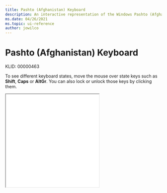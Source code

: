 ```yaml
---
title: Pashto (Afghanistan) Keyboard
description: An interactive representation of the Windows Pashto (Afghanistan) keyboard. To see different keyboard states, click or move the mouse over the state keys.
ms.date: 04/26/2021
ms.topic: ui-reference
author: jowilco
---
```


# Pashto (Afghanistan) Keyboard

KLID: 00000463

To see different keyboard states, move the mouse over state keys such as **Shift**, **Caps** or **AltGr**. You can also lock or unlock those keys by clicking them.

<iframe src="kbdpash.html" height="300"></iframe>
